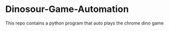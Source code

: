 # Dinosour-Game-Automation
This repo contains a python program that auto plays the chrome dino game
